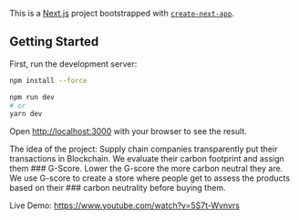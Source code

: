 This is a [Next.js](https://nextjs.org/) project bootstrapped with [`create-next-app`](https://github.com/vercel/next.js/tree/canary/packages/create-next-app).

## Getting Started

First, run the development server:

```bash
npm install --force

npm run dev
# or
yarn dev
```

Open [http://localhost:3000](http://localhost:3000) with your browser to see the result.



The idea of the project: Supply chain companies transparently put their transactions in Blockchain. We evaluate their carbon footprint and assign them ### G-Score. Lower the G-score the more carbon neutral they are. We use G-score to create a store where people get to assess the products based on their ### carbon neutrality before buying them.

Live Demo: https://www.youtube.com/watch?v=5S7t-Wvnvrs
